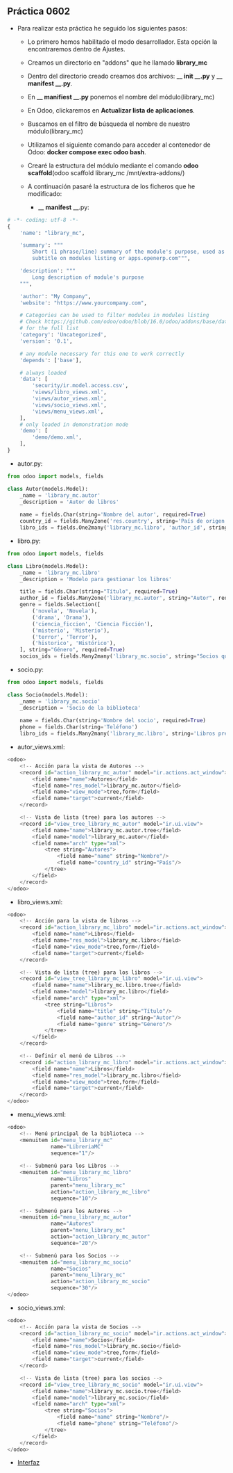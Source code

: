 ## Práctica 0602

* Para realizar esta práctica he seguido los siguientes pasos:
    * Lo primero hemos habilitado el modo desarrollador. Esta opción la encontraremos dentro de Ajustes.
    * Creamos un directorio en "addons" que he llamado **library_mc**
    * Dentro del directorio creado creamos dos archivos: **__ __init__ __.py** y **__ __manifest__ __.py**.
    * En **__ __manifiest__ __.py** ponemos el nombre del módulo(library_mc)
    * En Odoo, clickaremos en **Actualizar lista de aplicaciones**.
    * Buscamos en el filtro de búsqueda el nombre de nuestro módulo(library_mc)
    * Utilizamos el siguiente comando para acceder al contenedor de Odoo: **docker compose exec odoo bash**.
    * Crearé la estructura del módulo mediante el comando **odoo scaffold**(odoo scaffold library_mc /mnt/extra-addons/)
    * A continuación pasaré la estructura de los ficheros que he modificado:
        
         * __ __manifest__ __.py:

```python
# -*- coding: utf-8 -*-
{
    'name': "library_mc",

    'summary': """
        Short (1 phrase/line) summary of the module's purpose, used as
        subtitle on modules listing or apps.openerp.com""",

    'description': """
        Long description of module's purpose
    """,

    'author': "My Company",
    'website': "https://www.yourcompany.com",

    # Categories can be used to filter modules in modules listing
    # Check https://github.com/odoo/odoo/blob/16.0/odoo/addons/base/data/ir_module_category_data.xml
    # for the full list
    'category': 'Uncategorized',
    'version': '0.1',

    # any module necessary for this one to work correctly
    'depends': ['base'],

    # always loaded
    'data': [
        'security/ir.model.access.csv',
        'views/libro_views.xml',
        'views/autor_views.xml',
        'views/socio_views.xml',
        'views/menu_views.xml',
    ],
    # only loaded in demonstration mode
    'demo': [
        'demo/demo.xml',
    ],
}
```
* autor.py:

```python
from odoo import models, fields

class Autor(models.Model):
    _name = 'library_mc.autor'
    _description = 'Autor de libros'
    
    name = fields.Char(string='Nombre del autor', required=True)
    country_id = fields.Many2one('res.country', string='País de origen') 
    libro_ids = fields.One2many('library_mc.libro', 'author_id', string='Libros escritos')
```
* libro.py:

```python
from odoo import models, fields

class Libro(models.Model):
    _name = 'library_mc.libro'
    _description = 'Modelo para gestionar los libros'

    title = fields.Char(string="Título", required=True)
    author_id = fields.Many2one('library_mc.autor', string="Autor", required=True)
    genre = fields.Selection([
        ('novela', 'Novela'),
        ('drama', 'Drama'),
        ('ciencia_ficcion', 'Ciencia Ficción'),
        ('misterio', 'Misterio'),
        ('terror', 'Terror'),
        ('historico', 'Histórico'),
    ], string="Género", required=True)
    socios_ids = fields.Many2many('library_mc.socio', string="Socios que han tomado el libro prestado")
```
* socio.py:

```python
from odoo import models, fields

class Socio(models.Model):
    _name = 'library_mc.socio'
    _description = 'Socio de la biblioteca'
    
    name = fields.Char(string='Nombre del socio', required=True)
    phone = fields.Char(string='Teléfono')
    libro_ids = fields.Many2many('library_mc.libro', string='Libros prestados')  
```
* autor_views.xml:

```python
<odoo>
    <!-- Acción para la vista de Autores -->
    <record id="action_library_mc_autor" model="ir.actions.act_window">
        <field name="name">Autores</field>
        <field name="res_model">library_mc.autor</field>
        <field name="view_mode">tree,form</field>
        <field name="target">current</field>
    </record>

    <!-- Vista de lista (tree) para los autores -->
    <record id="view_tree_library_mc_autor" model="ir.ui.view">
        <field name="name">library_mc.autor.tree</field>
        <field name="model">library_mc.autor</field>
        <field name="arch" type="xml">
            <tree string="Autores">
                <field name="name" string="Nombre"/>
                <field name="country_id" string="País"/>
            </tree>
        </field>
    </record>
</odoo>
```
* libro_views.xml:

```python
<odoo>
    <!-- Acción para la vista de libros -->
    <record id="action_library_mc_libro" model="ir.actions.act_window">
        <field name="name">Libros</field>
        <field name="res_model">library_mc.libro</field>
        <field name="view_mode">tree,form</field>
        <field name="target">current</field>
    </record>

    <!-- Vista de lista (tree) para los libros -->
    <record id="view_tree_library_mc_libro" model="ir.ui.view">
        <field name="name">library_mc.libro.tree</field>
        <field name="model">library_mc.libro</field>
        <field name="arch" type="xml">
            <tree string="Libros">
                <field name="title" string="Título"/>
                <field name="author_id" string="Autor"/>
                <field name="genre" string="Género"/>
            </tree>
        </field>
    </record>

    <!-- Definir el menú de Libros -->
    <record id="action_library_mc_libro" model="ir.actions.act_window">
        <field name="name">Libros</field>
        <field name="res_model">library_mc.libro</field>
        <field name="view_mode">tree,form</field>
        <field name="target">current</field>
    </record>
</odoo>
```
* menu_views.xml:

```python
<odoo>
    <!-- Menú principal de la biblioteca -->
    <menuitem id="menu_library_mc"
              name="LibreriaMC"
              sequence="1"/>
              
    <!-- Submenú para los Libros -->
    <menuitem id="menu_library_mc_libro"
              name="Libros"
              parent="menu_library_mc"
              action="action_library_mc_libro"
              sequence="10"/>

    <!-- Submenú para los Autores -->
    <menuitem id="menu_library_mc_autor"
              name="Autores"
              parent="menu_library_mc"
              action="action_library_mc_autor"
              sequence="20"/>

    <!-- Submenú para los Socios -->
    <menuitem id="menu_library_mc_socio"
              name="Socios"
              parent="menu_library_mc"
              action="action_library_mc_socio"
              sequence="30"/>
</odoo>
```
* socio_views.xml:

```python
<odoo>
    <!-- Acción para la vista de Socios -->
    <record id="action_library_mc_socio" model="ir.actions.act_window">
        <field name="name">Socios</field>
        <field name="res_model">library_mc.socio</field>
        <field name="view_mode">tree,form</field>
        <field name="target">current</field>
    </record>

    <!-- Vista de lista (tree) para los socios -->
    <record id="view_tree_library_mc_socio" model="ir.ui.view">
        <field name="name">library_mc.socio.tree</field>
        <field name="model">library_mc.socio</field>
        <field name="arch" type="xml">
            <tree string="Socios">
                <field name="name" string="Nombre"/>
                <field name="phone" string="Teléfono"/>
            </tree>
        </field>
    </record>
</odoo>
```
* [Interfaz](https://imgur.com/a/BVP9RnA)